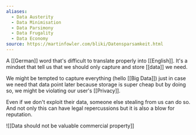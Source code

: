 ```yaml
---
aliases:
  - Data Austerity
  - Data Minimisation
  - Data Parsimony
  - Data Frugality
  - Data Economy
source: https://martinfowler.com/bliki/Datensparsamkeit.html
---
```


A [[German]] word that's difficult to translate properly into [[English]]. It's a mindset that tell us that we should only capture and store [[data]] we need.

We might be tempted to capture everything (hello [[Big Data]]) just in case we need that data point later because storage is super cheap but by doing so, we might be violating our user's [[Privacy]].

Even if we don't exploit their data, someone else stealing from us can do so. And not only this can have legal repercussions but it is also a blow for reputation.

![[Data should not be valuable commercial property]]
